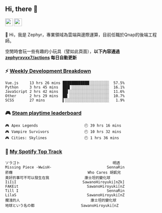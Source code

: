 <!--
**zephyrxvxx7/zephyrxvxx7** is a ✨ _special_ ✨ repository because its `README.md` (this file) appears on your GitHub profile.

Here are some ideas to get you started:

- 🔭 I’m currently working on ...
- 🌱 I’m currently learning ...
- 👯 I’m looking to collaborate on ...
- 🤔 I’m looking for help with ...
- 💬 Ask me about ...
- 📫 How to reach me: ...
- 😄 Pronouns: ...
- ⚡ Fun fact: ...
-->

## Hi, there 👋

<a href="https://www.instagram.com/zephyrxvxx7/"><img src="https://img.shields.io/badge/instagram-3f729b?&style=for-the-badge&logo=instagram&logoColor=white" height=25></a>
<a href="https://zephyrxvxx7.me/"><img src="https://img.shields.io/badge/blog-gray?&style=for-the-badge&logo=hexo&logoColor=white" height=25></a>

👋 Hi，我是 Zephyr，專業領域為雲端與邊際運算，目前任職於Qnap的後端工程師。

空閒時會玩一些有趣的小玩具（譬如此頁面），**以下內容通過 [zephyrxvxx7/actions](https://github.com/zephyrxvxx7/zephyrxvxx7/actions) 每日自動更新**

### ⚡ [Weekly Development Breakdown](https://gist.github.com/zephyrxvxx7/ee1787313f0772b51494d051b5edde7f)

<!-- code_time start -->

```text
Vue.js     13 hrs 26 mins ████████████░░░░░░░░░  57.5%
Python     3 hrs 45 mins  ███▎░░░░░░░░░░░░░░░░░  16.1%
JavaScript 2 hrs 42 mins  ██▍░░░░░░░░░░░░░░░░░░  11.6%
Other      2 hrs 29 mins  ██▏░░░░░░░░░░░░░░░░░░  10.7%
SCSS       27 mins        ▍░░░░░░░░░░░░░░░░░░░░   1.9%
```

<!-- code_time end -->

### 🎮 [Steam playtime leaderboard](https://gist.github.com/zephyrxvxx7/f77b8978877f959b69d84723c43a4a64)

<!-- steam_time start -->

```text
🎮 Apex Legends                     🕘 39 hrs 16 mins
🎮 Vampire Survivors                🕘 10 hrs 32 mins
🎮 Cities: Skylines                 🕘 1 hrs 36 mins
```

<!-- steam_time end -->

### 🎵 [My Spotify Top Track](https://gist.github.com/zephyrxvxx7/fe159fde5ec9ebea27e03dd63a71e78f)

<!-- spotify_track start -->

```text
ソラゴト                                          明透
Missing Piece -WwisH-                         SennaRin
菸癮                                  Who Cares 胡凱兒
美好的事可不可以發生在我                康士坦的變化球
IiIiI                              SawanoHiroyuki[nZk]
FAKEit                               SawanoHiroyuki[nZ
Till I                                        SennaRin
LilaS                                SawanoHiroyuki[nZ
擱淺的人                                康士坦的變化球
地球という名の都                     SawanoHiroyuki[nZ
```

<!-- spotify_track end -->
